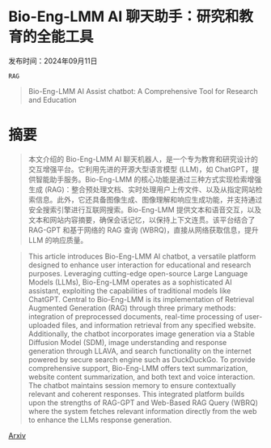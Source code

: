 # Bio-Eng-LMM AI 聊天助手：研究和教育的全能工具

发布时间：2024年09月11日

`RAG`

> Bio-Eng-LMM AI Assist chatbot: A Comprehensive Tool for Research and Education

# 摘要

> 本文介绍的 Bio-Eng-LMM AI 聊天机器人，是一个专为教育和研究设计的交互增强平台。它利用先进的开源大型语言模型 (LLM)，如 ChatGPT，提供智能助手服务。Bio-Eng-LMM 的核心功能是通过三种方式实现检索增强生成 (RAG)：整合预处理文档、实时处理用户上传文件、以及从指定网站检索信息。此外，它还具备图像生成、图像理解和响应生成功能，并支持通过安全搜索引擎进行互联网搜索。Bio-Eng-LMM 提供文本和语音交互，以及文本和网站内容摘要，确保会话记忆，以保持上下文连贯。该平台结合了 RAG-GPT 和基于网络的 RAG 查询 (WBRQ)，直接从网络获取信息，提升 LLM 的响应质量。

> This article introduces Bio-Eng-LMM AI chatbot, a versatile platform designed to enhance user interaction for educational and research purposes. Leveraging cutting-edge open-source Large Language Models (LLMs), Bio-Eng-LMM operates as a sophisticated AI assistant, exploiting the capabilities of traditional models like ChatGPT. Central to Bio-Eng-LMM is its implementation of Retrieval Augmented Generation (RAG) through three primary methods: integration of preprocessed documents, real-time processing of user-uploaded files, and information retrieval from any specified website. Additionally, the chatbot incorporates image generation via a Stable Diffusion Model (SDM), image understanding and response generation through LLAVA, and search functionality on the internet powered by secure search engine such as DuckDuckGo. To provide comprehensive support, Bio-Eng-LMM offers text summarization, website content summarization, and both text and voice interaction. The chatbot maintains session memory to ensure contextually relevant and coherent responses. This integrated platform builds upon the strengths of RAG-GPT and Web-Based RAG Query (WBRQ) where the system fetches relevant information directly from the web to enhance the LLMs response generation.

[Arxiv](https://arxiv.org/abs/2409.07110)
